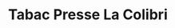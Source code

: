 ---
title: "Tabac Presse La Colibri"
url: /ruelle-sur-touvre/tabac-presse-la-colibri/
shop: Tabak
---
